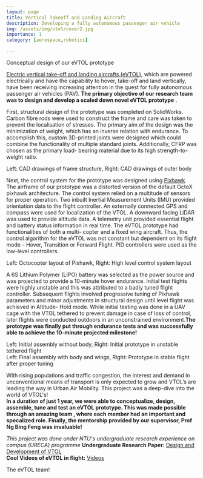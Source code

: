 ```yaml
---
layout: page
title: Vertical Takeoff and Landing Aircraft
description: Developing a fully autonomous passenger air vehicle 
img: /assets/img/vtol/cover2.jpg
importance: 1
category: [aerospace,robotics] 

---
```


<div class="row">
    <div class="col-sm mt-3 mt-md-0">
        <img class="img-fluid rounded z-depth-1" src="{{ '/assets/img/vtol/cover2.jpg' | relative_url }}" alt="" title="example image"/>
    </div>
</div>
<div class="caption">
   Conceptual design of our eVTOL prototype 
</div>

[Electric vertical take-off and landing aircrafts (eVTOL)][vtol], which are powered electrically and have the capability to hover, take-off and land vertically, have been receiving increasing attention in the quest for fully autonomous passenger air vehicles (PAV). **The primary objective of our research team was to design and develop a scaled down novel eVTOL prototype** .

First, structural design of the prototype was completed on SolidWorks. Carbon fibre rods were used to construct the frame and care was taken to prevent the localisation of stresses. The primary aim of the design was the minimization of weight, which has an inverse relation with endurance. To accomplish this, custom 3D-printed joints were designed which could combine the functionality of multiple standard joints. Additionally, CFRP was chosen as the primary load- bearing material due to its high strength-to-weight ratio. 

<div class="row justify-content-sm-center">
    <div class="col-sm-6 mt-3 mt-md-0">
        <img class="img-fluid rounded z-depth-1" src="{{ '/assets/img/vtol/cad1.png' | relative_url }}" alt="" title="example image"/>
    </div>
    <div class="col-sm-6 mt-3 mt-md-0">
        <img class="img-fluid rounded z-depth-1" src="{{ '/assets/img/vtol/cad2.png' | relative_url }}" alt="" title="example image"/>
    </div>
</div>
<div class="caption">
    Left: CAD drawings of frame structure, Right: CAD drawings of outer body
</div>

Next, the control system for the prototype was designed using [Pixhawk][pixhawk]. The airframe of our prototype was a distorted version of the default OctoX pixhawk architecture. The control system relied on a multitude of sensors for proper operation. Two inbuilt Inertial Measurement Units (IMU) provided orientation data to the flight controller. An externally connected GPS and compass were used for localization of the VTOL. A downward facing LiDAR was used to provide altitude data. A telemetry unit provided essential flight and battery status information in real time. The eVTOL prototype had functionalities of both a multi- copter and a fixed wing aircraft. Thus, the control algorithm for the eVTOL was not constant but dependent on its flight mode – Hover, Transition or Forward Flight. PID controllers were used as the low-level controllers. 

<div class="row justify-content-sm-center">
    <div class="col-sm-6 mt-3 mt-md-0">
        <img class="img-fluid rounded z-depth-1" src="{{ '/assets/img/vtol/cs1.png' | relative_url }}" alt="" title="example image"/>
    </div>
    <div class="col-sm-6 mt-3 mt-md-0">
        <img class="img-fluid rounded z-depth-1" src="{{ '/assets/img/vtol/cs2.png' | relative_url }}" alt="" title="example image"/>
    </div>
</div>
<div class="caption">
    Left: Octocopter layout of Pixhawk, Right: High level control system layout
</div>

A 6S Lithium Polymer (LIPO) battery was selected as the power source and was projected to provide a 10-minute hover endurance.
Initial test flights were highly unstable and this was attributed to a badly tuned flight controller. Subsequent flights involved progressive tuning of Pixhawk parameters and minor adjustments in structural design until level flight was achieved in Altitude- Hold mode. While initial testing was done in a UAV cage with the VTOL tethered to prevent damage in case of loss of control, later flights were conducted outdoors in an unconstrained environment.**The prototype was finally put through endurance tests and was successfully able to achieve the 10-minute projected milestone!**

<div class="row justify-content-sm-center">
    <div class="col-sm-6 mt-3 mt-md-0">
        <img class="img-fluid rounded z-depth-1" src="{{ '/assets/img/vtol/old-assembly.JPEG' | relative_url }}" alt="" title="example image"/>
    </div>
    <div class="col-sm-6 mt-3 mt-md-0">
        <img class="img-fluid rounded z-depth-1" src="{{ '/assets/img/vtol/old-flight.jpg' | relative_url }}" alt="" title="example image"/>
    </div>
</div>
<div class="caption">
    Left: Initial assembly without body, Right: Initial prototype in unstable tethered flight 
</div>

<div class="row justify-content-sm-center">
    <div class="col-sm-6 mt-3 mt-md-0">
        <img class="img-fluid rounded z-depth-1" src="{{ '/assets/img/vtol/stable-assembly.jpeg' | relative_url }}" alt="" title="example image"/>
    </div>
    <div class="col-sm-6 mt-3 mt-md-0">
        <img class="img-fluid rounded z-depth-1" src="{{ '/assets/img/vtol/stable-flight.png' | relative_url }}" alt="" title="example image"/>
    </div>
</div>
<div class="caption">
    Left: Final assembly with body and wings, Right: Prototype in stable flight after proper tuning  
</div>

With rising populations and traffic congestion, the interest and demand in unconventional means of transport is only expected to grow and VTOL’s are leading the way in Urban Air Mobility. This project was a deep-dive into the world of VTOL's!    
**In a duration of just 1 year, we were able to conceptualize, design, assemble, tune and test an eVTOL prototype. This was made possible through an amazing team , where each member had an important and specalized role. Finally, the mentorship provided by our supervisor, Prof Ng Bing Feng was invaluable!**

_This project was done under NTU's undergraduate research experience on campus (URECA) programme_ 
**Undergraduate Research Paper:** [Design and Development of VTOL](../../assets/pdf/ureca.pdf)     
**Cool Videos of eVTOL in flight:** [Videos](https://drive.google.com/drive/folders/1QImPjqJek4xfY9Z9K-MsnLM0R4nG40Qn?usp=sharing) 


<div class="row">
    <div class="col-sm mt-3 mt-md-0">
        <img class="img-fluid rounded z-depth-1" src="{{ '/assets/img/vtol/happy.jpeg' | relative_url }}" alt="" title="example image"/>
    </div>
</div>
<div class="caption">
    The eVTOL team! 
</div>


[vtol]: https://evtol.news
[pixhawk]: https://pixhawk.org
